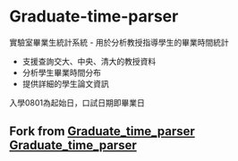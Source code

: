 # Graduate-time-parser

實驗室畢業生統計系統 - 用於分析教授指導學生的畢業時間統計


- 支援查詢交大、中央、清大的教授資料
- 分析學生畢業時間分布
- 提供詳細的學生論文資訊

入學0801為起始日，口試日期即畢業日

## Fork from [Graduate_time_parser](https://github.com/DeNT15T/Graduate_time_parser)    [Graduate_time_parser](https://github.com/frankxaio/Graduate_time_parser) 

